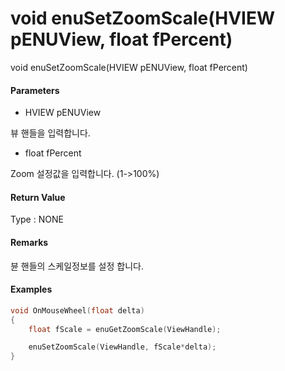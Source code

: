# void enuSetZoomScale\(HVIEW pENUView, float fPercent\)

void enuSetZoomScale\(HVIEW pENUView, float fPercent\)

#### Parameters

* HVIEW pENUView

뷰 핸들을 입력합니다.

* float fPercent

Zoom 설정값을 입력합니다. \(1-&gt;100%\)

#### Return Value

Type : NONE

#### Remarks

뷴 핸들의 스케일정보를 설정 합니다.

#### Examples

```cpp
void OnMouseWheel(float delta)
{
    float fScale = enuGetZoomScale(ViewHandle);

    enuSetZoomScale(ViewHandle, fScale*delta);
}
```



